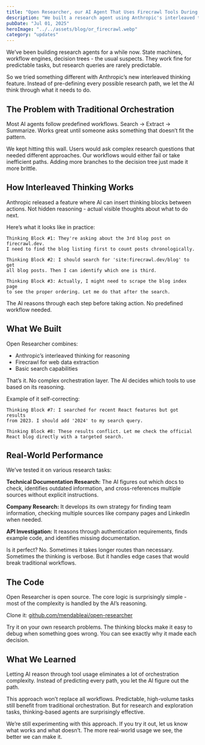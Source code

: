 ```yaml
---
title: "Open Researcher, our AI Agent That Uses Firecrawl Tools During Research"
description: "We built a research agent using Anthropic's interleaved thinking and Firecrawl. No orchestration needed."
pubDate: "Jul 01, 2025"
heroImage: "../../assets/blog/or_firecrawl.webp"
category: "updates"
---
```


We’ve been building research agents for a while now. State machines, workflow engines, decision trees - the usual suspects. They work fine for predictable tasks, but research queries are rarely predictable.

So we tried something different with Anthropic’s new interleaved thinking feature. Instead of pre-defining every possible research path, we let the AI think through what it needs to do.

## The Problem with Traditional Orchestration

Most AI agents follow predefined workflows. Search → Extract → Summarize. Works great until someone asks something that doesn’t fit the pattern.

We kept hitting this wall. Users would ask complex research questions that needed different approaches. Our workflows would either fail or take inefficient paths. Adding more branches to the decision tree just made it more brittle.

## How Interleaved Thinking Works

Anthropic released a feature where AI can insert thinking blocks between actions. Not hidden reasoning - actual visible thoughts about what to do next.

Here’s what it looks like in practice:

```
Thinking Block #1: They're asking about the 3rd blog post on firecrawl.dev.
I need to find the blog listing first to count posts chronologically.

Thinking Block #2: I should search for 'site:firecrawl.dev/blog' to get
all blog posts. Then I can identify which one is third.

Thinking Block #3: Actually, I might need to scrape the blog index page
to see the proper ordering. Let me do that after the search.
```

The AI reasons through each step before taking action. No predefined workflow needed.

## What We Built

Open Researcher combines:

- Anthropic’s interleaved thinking for reasoning
- Firecrawl for web data extraction
- Basic search capabilities

That’s it. No complex orchestration layer. The AI decides which tools to use based on its reasoning.

Example of it self-correcting:

```
Thinking Block #7: I searched for recent React features but got results
from 2023. I should add '2024' to my search query.

Thinking Block #8: These results conflict. Let me check the official
React blog directly with a targeted search.
```

## Real-World Performance

We’ve tested it on various research tasks:

**Technical Documentation Research:** The AI figures out which docs to check, identifies outdated information, and cross-references multiple sources without explicit instructions.

**Company Research:** It develops its own strategy for finding team information, checking multiple sources like company pages and LinkedIn when needed.

**API Investigation:** It reasons through authentication requirements, finds example code, and identifies missing documentation.

Is it perfect? No. Sometimes it takes longer routes than necessary. Sometimes the thinking is verbose. But it handles edge cases that would break traditional workflows.

## The Code

Open Researcher is open source. The core logic is surprisingly simple - most of the complexity is handled by the AI’s reasoning.

Clone it: [github.com/mendableai/open-researcher](https://github.com/mendableai/open-researcher)

Try it on your own research problems. The thinking blocks make it easy to debug when something goes wrong. You can see exactly why it made each decision.

## What We Learned

Letting AI reason through tool usage eliminates a lot of orchestration complexity. Instead of predicting every path, you let the AI figure out the path.

This approach won’t replace all workflows. Predictable, high-volume tasks still benefit from traditional orchestration. But for research and exploration tasks, thinking-based agents are surprisingly effective.

We’re still experimenting with this approach. If you try it out, let us know what works and what doesn’t. The more real-world usage we see, the better we can make it.
